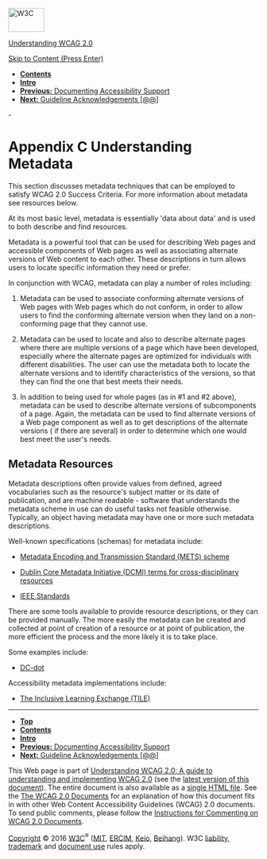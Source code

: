 [<img src="https://www.w3.org/StyleSheets/TR/2016/logos/W3C" alt="W3C" width="72" height="48" />](http://www.w3.org/)

[Understanding WCAG 2.0](Overview.html)

[Skip to Content (Press Enter)](#maincontent)

<span id="top"></span>

-   **[Contents](Overview.html#contents "Table of Contents")**
-   **[Intro](intro.html "Introduction to Understanding WCAG 2.0")**
-   [**Previous:** Documenting Accessibility Support](appendixB.html "Understanding  Documenting Accessibility Support")
-   [**Next:** Guideline Acknowledgements \[@@\]](appendixD.html "Understanding Guideline  Acknowledgements [@@]")

<span id="maincontent">-</span>

<span id="understanding-metadata"></span> Appendix C Understanding Metadata
===========================================================================

This section discusses metadata techniques that can be employed to satisfy WCAG 2.0 Success Criteria. For more information about metadata see resources below.

At its most basic level, metadata is essentially 'data about data' and is used to both describe and find resources.

Metadata is a powerful tool that can be used for describing Web pages and accessible components of Web pages as well as associating alternate versions of Web content to each other. These descriptions in turn allows users to locate specific information they need or prefer.

In conjunction with WCAG, metadata can play a number of roles including:

1.  Metadata can be used to associate conforming alternate versions of Web pages with Web pages which do not conform, in order to allow users to find the conforming alternate version when they land on a non-conforming page that they cannot use.

2.  Metadata can be used to locate and also to describe alternate pages where there are multiple versions of a page which have been developed, especially where the alternate pages are optimized for individuals with different disabilities. The user can use the metadata both to locate the alternate versions and to identify characteristics of the versions, so that they can find the one that best meets their needs.

3.  In addition to being used for whole pages (as in \#1 and \#2 above), metadata can be used to describe alternate versions of subcomponents of a page. Again, the metadata can be used to find alternate versions of a Web page component as well as to get descriptions of the alternate versions ( if there are several) in order to determine which one would best meet the user's needs.

<span id="understanding-metadata-resources"></span> Metadata Resources
----------------------------------------------------------------------

Metadata descriptions often provide values from defined, agreed vocabularies such as the resource's subject matter or its date of publication, and are machine readable - software that understands the metadata scheme in use can do useful tasks not feasible otherwise. Typically, an object having metadata may have one or more such metadata descriptions.

Well-known specifications (schemas) for metadata include:

-   [Metadata Encoding and Transmission Standard (METS) scheme](http://www.loc.gov/standards/mets/)

-   [Dublin Core Metadata Initiative (DCMI) terms for cross-disciplinary resources](http://dublincore.org)

-   [IEEE Standards](http://www.ieee.org/index.html)

There are some tools available to provide resource descriptions, or they can be provided manually. The more easily the metadata can be created and collected at point of creation of a resource or at point of publication, the more efficient the process and the more likely it is to take place.

Some examples include:

-   [DC-dot](http://www.ukoln.ac.uk/metadata/dcdot/)

Accessibility metadata implementations include:

-   [The Inclusive Learning Exchange (TILE)](http://barrierfree.ca/tile/)

------------------------------------------------------------------------

-   **[Top](#top)**
-   **[Contents](Overview.html#contents "Table of Contents")**
-   **[Intro](intro.html "Introduction to Understanding WCAG 2.0")**
-   [**Previous:** Documenting Accessibility Support](appendixB.html "Understanding  Documenting Accessibility Support")
-   [**Next:** Guideline Acknowledgements \[@@\]](appendixD.html "Understanding Guideline  Acknowledgements [@@]")

This Web page is part of [Understanding WCAG 2.0: A guide to understanding and implementing WCAG 2.0](Overview.html) (see the [latest version of this document](http://www.w3.org/TR/UNDERSTANDING-WCAG20/appendixC.html)). The entire document is also available as a [single HTML file](complete.html). See the [The WCAG 2.0 Documents](http://www.w3.org/WAI/intro/wcag20) for an explanation of how this document fits in with other Web Content Accessibility Guidelines (WCAG) 2.0 documents. To send public comments, please follow the [Instructions for Commenting on WCAG 2.0 Documents](http://www.w3.org/WAI/WCAG20/comments/).

[Copyright](http://www.w3.org/Consortium/Legal/ipr-notice#Copyright) © 2016 [W3C](http://www.w3.org/)<sup>®</sup> ([MIT](http://www.csail.mit.edu/), [ERCIM](http://www.ercim.eu/), [Keio](http://www.keio.ac.jp/), [Beihang](http://ev.buaa.edu.cn/)). W3C [liability](http://www.w3.org/Consortium/Legal/ipr-notice#Legal_Disclaimer), [trademark](http://www.w3.org/Consortium/Legal/ipr-notice#W3C_Trademarks) and [document use](http://www.w3.org/Consortium/Legal/copyright-documents) rules apply.
